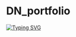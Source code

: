 # DN_portfolio
[![Typing SVG](https://readme-typing-svg.herokuapp.com?color=%2336BCF7&lines=Computer+science+student)](https://git.io/typing-svg)
